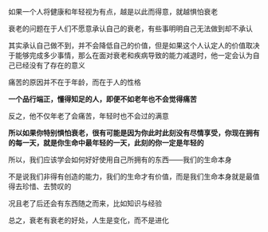 如果一个人将健康和年轻视为有点，越是以此而得意，就越惧怕衰老

衰老的问题在于人们不愿意承认自己的衰老，有些事明明自己无法做到却不承认

其实承认自己做不到，并不会降低自己的价值，但是如果这个人认定人的价值取决于能够完成多少事情，那么在面对衰老和疾病导致的能力减退时，他一定会认为自己已经没有了存在的意义



痛苦的原因并不在于年龄，而在于人的性格

**一个品行端正，懂得知足的人，即便不如老年也不会觉得痛苦**

反之，他不仅年老了会痛苦，年轻时也不会过的满意



**所以如果你特别惧怕衰老，很有可能是因为你此时此刻没有尽情享受，你现在拥有的每一天，就是你生命中最年轻的一天，此刻的你一定是年轻的**

所以，我们应该学会如何好好使用自己所拥有的东西——我们的生命本身



不是说我们非得有创造的能力，我们的生命才有价值，而是我们生命本身就是最值得去珍惜、去赞叹的

况且老了后还会有东西随之而来，比如知识与经验

总之，衰老有衰老的好处，人生是变化，而不是进化

